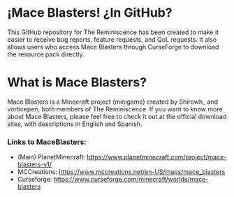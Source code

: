 # ¡Mace Blasters! ¿In GitHub?

This GitHub repository for The Reminiscence has been created to make it easier to receive bug reports, feature requests, and QoL requests. It also allows users who access Mace Blasters through CurseForge to download the resource pack directly.

# What is Mace Blasters?
 Mace Blasters is a Minecraft project (minigame) created by Shirowh_ and vorticepen, both members of The Reminiscence. If you want to know more about Mace Blasters, please feel free to check it out at the official download sites, with descriptions in English and Spanish.

### Links to MaceBlasters:
- (Main) PlanetMinecraft: https://www.planetminecraft.com/project/mace-blasters-v1/
- MCCreations: https://www.mccreations.net/en-US/maps/mace_blasters
- Curseforge: https://www.curseforge.com/minecraft/worlds/mace-blasters
